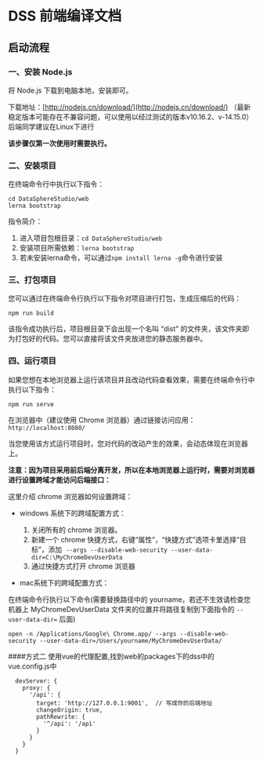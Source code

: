 # DSS 前端编译文档

## 启动流程

### 一、安装 Node.js

将 Node.js 下载到电脑本地，安装即可。

下载地址：[http://nodejs.cn/download/](http://nodejs.cn/download/) （最新稳定版本可能存在不兼容问题，可以使用以经过测试的版本v10.16.2、v-14.15.0）后端同学建议在Linux下进行

**该步骤仅第一次使用时需要执行。**

### 二、安装项目

在终端命令行中执行以下指令：

```shell script
cd DataSphereStudio/web
lerna bootstrap
```

指令简介：
1. 进入项目包根目录：`cd DataSphereStudio/web`
2. 安装项目所需依赖：`lerna bootstrap`
3. 若未安装lerna命令，可以通过`npm install lerna -g`命令进行安装

### 三、打包项目

您可以通过在终端命令行执行以下指令对项目进行打包，生成压缩后的代码：

```shell script
npm run build
```

该指令成功执行后，项目根目录下会出现一个名叫 “dist” 的文件夹，该文件夹即为打包好的代码。您可以直接将该文件夹放进您的静态服务器中。

### 四、运行项目

如果您想在本地浏览器上运行该项目并且改动代码查看效果，需要在终端命令行中执行以下指令：

```shell script
npm run serve
```

在浏览器中（建议使用 Chrome 浏览器）通过链接访问应用：```http://localhost:8080/```


当您使用该方式运行项目时，您对代码的改动产生的效果，会动态体现在浏览器上。

**注意：因为项目采用前后端分离开发，所以在本地浏览器上运行时，需要对浏览器进行设置跨域才能访问后端接口：**

这里介绍 chrome 浏览器如何设置跨域：

- windows 系统下的跨域配置方式：
  1. 关闭所有的 chrome 浏览器。
  2. 新建一个 chrome 快捷方式，右键“属性”，“快捷方式”选项卡里选择“目标”，添加  ```--args --disable-web-security --user-data-dir=C:\MyChromeDevUserData```
  3. 通过快捷方式打开 chrome 浏览器

- mac系统下的跨域配置方式：

在终端命令行执行以下命令(需要替换路径中的 yourname，若还不生效请检查您机器上 MyChromeDevUserData 文件夹的位置并将路径复制到下面指令的 ```--user-data-dir=``` 后面)

```shell script
open -n /Applications/Google\ Chrome.app/ --args --disable-web-security --user-data-dir=/Users/yourname/MyChromeDevUserData/
```
####方式二
使用vue的代理配置,找到web的packages下的dss中的vue.config.js中
```
  devServer: {
    proxy: {
      '/api': {
        target: 'http://127.0.0.1:9001',  // 写成你的后端地址
        changeOrigin: true,
        pathRewrite: {
          '^/api': '/api'
        }
      }
    }
  }
```